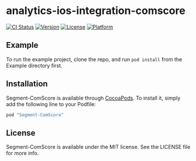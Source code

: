 # analytics-ios-integration-comscore

[![CI Status](http://img.shields.io/travis/segment-integrations/analytics-ios-integration-comscore.svg?style=flat)](https://travis-ci.org/segment-integrations/analytics-ios-integration-comscore)
[![Version](https://img.shields.io/cocoapods/v/Segment-ComScore.svg?style=flat)](http://cocoapods.org/pods/Segment-ComScore)
[![License](https://img.shields.io/cocoapods/l/Segment-ComScore.svg?style=flat)](http://cocoapods.org/pods/Segment-ComScore)
[![Platform](https://img.shields.io/cocoapods/p/Segment-ComScore.svg?style=flat)](http://cocoapods.org/pods/Segment-ComScore)

## Example

To run the example project, clone the repo, and run `pod install` from the Example directory first.

## Installation

Segment-ComScore is available through [CocoaPods](http://cocoapods.org). To install
it, simply add the following line to your Podfile:

```ruby
pod "Segment-ComScore"
```

## License

Segment-ComScore is available under the MIT license. See the LICENSE file for more info.
